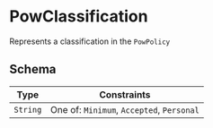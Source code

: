 # PowClassification

Represents a classification in the `PowPolicy`

## Schema

| Type | Constraints |
| --- | --- |
| `String` | One of: `Minimum`, `Accepted`, `Personal` |

